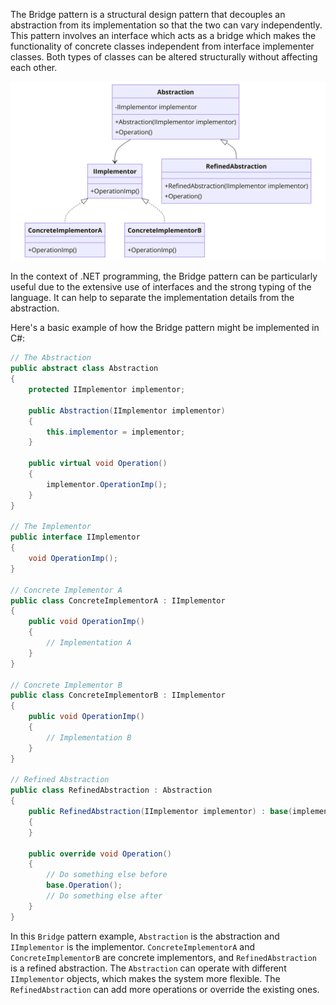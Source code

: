 ﻿
The Bridge pattern is a structural design pattern that decouples an abstraction from its implementation so that the two can vary independently. This pattern involves an interface which acts as a bridge which makes the functionality of concrete classes independent from interface implementer classes. Both types of classes can be altered structurally without affecting each other.

![Bridge.png](./Bridge.png)

In the context of .NET programming, the Bridge pattern can be particularly useful due to the extensive use of interfaces and the strong typing of the language. It can help to separate the implementation details from the abstraction.

Here's a basic example of how the Bridge pattern might be implemented in C#:

```csharp
// The Abstraction
public abstract class Abstraction
{
    protected IImplementor implementor;

    public Abstraction(IImplementor implementor)
    {
        this.implementor = implementor;
    }

    public virtual void Operation()
    {
        implementor.OperationImp();
    }
}

// The Implementor
public interface IImplementor
{
    void OperationImp();
}

// Concrete Implementor A
public class ConcreteImplementorA : IImplementor
{
    public void OperationImp()
    {
        // Implementation A
    }
}

// Concrete Implementor B
public class ConcreteImplementorB : IImplementor
{
    public void OperationImp()
    {
        // Implementation B
    }
}

// Refined Abstraction
public class RefinedAbstraction : Abstraction
{
    public RefinedAbstraction(IImplementor implementor) : base(implementor)
    {
    }

    public override void Operation()
    {
        // Do something else before
        base.Operation();
        // Do something else after
    }
}
```

In this `Bridge` pattern example, `Abstraction` is the abstraction and `IImplementor` is the implementor. `ConcreteImplementorA` and `ConcreteImplementorB` are concrete implementors, and `RefinedAbstraction` is a refined abstraction. The `Abstraction` can operate with different `IImplementor` objects, which makes the system more flexible. The `RefinedAbstraction` can add more operations or override the existing ones.